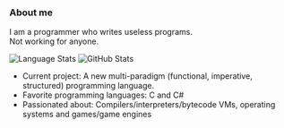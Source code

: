 ### About me
I am a programmer who writes useless programs.  
Not working for anyone.

![Language Stats](https://github-readme-stats.vercel.app/api/top-langs/?username=EscapeCharacter-dev&layout=compact&theme=github_dark)
![GitHub Stats](https://github-readme-stats.vercel.app/api?username=EscapeCharacter-dev&count_private=true&show_icons=true&theme=github_dark)

- Current project: A new multi-paradigm (functional, imperative, structured) programming language.  
- Favorite programming languages: C and C#
- Passionated about: Compilers/interpreters/bytecode VMs, operating systems and games/game engines

<!--
**EscapeCharacter-dev/EscapeCharacter-dev** is a ✨ _special_ ✨ repository because its `README.md` (this file) appears on your GitHub profile.

Here are some ideas to get you started:

- 🔭 I’m currently working on ...
- 🌱 I’m currently learning ...
- 👯 I’m looking to collaborate on ...
- 🤔 I’m looking for help with ...
- 💬 Ask me about ...
- 📫 How to reach me: ...
- 😄 Pronouns: ...
- ⚡ Fun fact: ...
-->

